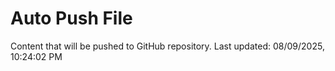 # Auto Push File

Content that will be pushed to GitHub repository.
Last updated: 08/09/2025, 10:24:02 PM